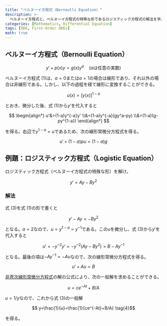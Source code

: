 ```yaml
---
title: "ベルヌーイ方程式（Bernoulli Equation）"
description: >-
  ベルヌーイ方程式と、ベルヌーイ方程式の特殊な形であるロジスティック方程式の解法を学ぶ。
categories: [Mathematics, Differential Equation]
tags: [ODE, First-Order ODEs]
math: true
---
```


## ベルヌーイ方程式（Bernoulli Equation）

$$ y'+p(x)y=g(x)y^a\quad \text{(}a\text{は任意の実数)}  \tag{1} $$

ベルヌーイ方程式 (1)は、$a=0$または$a=1$の場合は線形であり、それ以外の場合は非線形である。しかし、以下の過程を経て線形に変換することができる。

$$ u(x)=[y(x)]^{1-a} $$

とおき、微分した後、式 (1)から$y'$を代入すると

$$ \begin{align*}
u'&=(1-a)y^{-a}y'
\\&=(1-a)y^{-a}(gy^a-py) 
\\&=(1-a)(g-py^{1-a})
\end{align*} $$

を得る。右辺で$y^{1-a}=u$であるため、次の線形常微分方程式を得る。

$$ u'+(1-a)pu=(1-a)g \tag{2} $$

## 例題：ロジスティック方程式（Logistic Equation）
ロジスティック方程式（ベルヌーイ方程式の特殊な形）を解け。

$$ y'=Ay-By^2 \tag{3} $$

### 解法
式 (3)を式 (1)の形で書くと

$$ y'-Ay=-By^2 $$

となる。$a=2$なので、$u=y^{1-a}=y^{-1}$である。このuを微分し、式 (3)から$y'$を代入すると

$$ u'=-y^{-2}y'=-y^{-2}(Ay-By^2)=B-Ay^{-1} $$

となる。最後の項は$-Ay^{-1}=-Au$なので、次の線形常微分方程式を得る。

$$ u'+Au=B $$

[非斉次線形常微分方程式](/posts/Solution-of-First-Order-Linear-ODE/#非同次線形常微分方程式)の解の公式により、次の一般解を求めることができる。

$$ u=ce^{-At}+B/A $$

$u=1/y$なので、これから式 (3)の一般解

$$ y=\frac{1}{u}=\frac{1}{ce^{-At}+B/A} \tag{4}$$

を得る。